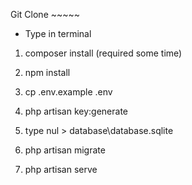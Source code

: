 Git Clone ~~~~~

- Type in terminal

1) composer install (required some time)
2) npm install

3) cp .env.example .env
4) php artisan key:generate

5) type nul > database\database.sqlite
6) php artisan migrate

7) php artisan serve 
